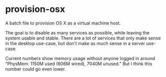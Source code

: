 provision-osx
=============

A batch file to provision OS X as a virtual machine host.

The goal is to disable as many services as possible, while leaving the system usable and stable. There are a lot of services that only make sense in the desktop use-case, but don't make as much sense in a server use-case.

Current numbers show memory usage without anyone logged in around "PhysMem: 1150M used (606M wired), 7040M unused." But I think this number could go even lower.
